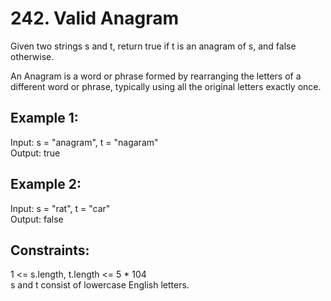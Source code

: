 # 242. Valid Anagram

Given two strings s and t, return true if t is an anagram of s, and false otherwise.

An Anagram is a word or phrase formed by rearranging the letters of a different word or phrase, typically using all the original letters exactly once.


## Example 1:

Input: s = "anagram", t = "nagaram"  
Output: true  

## Example 2:

Input: s = "rat", t = "car"  
Output: false  
 
## Constraints:

1 <= s.length, t.length <= 5 * 104  
s and t consist of lowercase English letters.  
